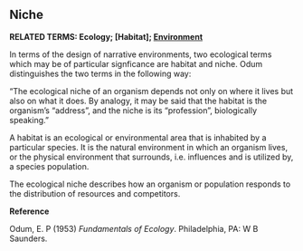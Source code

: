## Niche

**RELATED TERMS: Ecology; [Habitat]; [Environment](https://github.com/narrative-environments/CourseCompendium/blob/main/Environment.md)**

In terms of the design of narrative environments, two ecological terms which may be of particular signficance are habitat and niche. Odum distinguishes the two terms in the following way: 

“The ecological niche of an organism depends not only on where it lives but also on what it does. By analogy, it may be said that the habitat is the organism’s “address”, and the niche is its “profession”, biologically speaking.”

A habitat is an ecological or environmental area that is inhabited by a particular species. It is the natural environment in which an organism lives, or the physical environment that surrounds, i.e. influences and is utilized by, a species population.

The ecological niche describes how an organism or population responds to the distribution of resources and competitors.

**Reference**

Odum, E. P (1953) _Fundamentals of Ecology_. Philadelphia, PA: W B Saunders.
